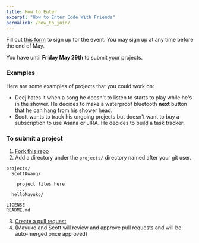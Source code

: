 ```yaml
---
title: How to Enter
excerpt: "How to Enter Code With Friends"
permalink: /how_to_join/
---
```


Fill out [this form](https://geni.us/CWF_Spring2020_Signup) to sign up for the event. You may sign up at any time before the end of May.

You have until **Friday May 29th** to submit your projects.

### Examples

Here are some examples of projects that you could work on:

- Deej hates it when a song he doesn't to listen to starts to play while he's in the shower. He decides to make a waterproof bluetooth **next** button that he can hang from his shower head.
- Scott wants to track his ongoing projects but doesn't want to buy a subscription to use Asana or JIRA. He decides to build a task tracker!

### To submit a project

1. [Fork this repo](https://help.github.com/en/github/getting-started-with-github/fork-a-repo)
2. Add a directory under the `projects/` directory named after your git user.

```
projects/
  ScottKwang/
    ...
    project files here
    ...
  helloMayuko/
    ...
LICENSE
README.md
```

3. [Create a pull request](https://help.github.com/en/github/collaborating-with-issues-and-pull-requests/creating-a-pull-request-from-a-fork)
4. (Mayuko and Scott will review and approve pull requests and will be auto-merged once approved)
